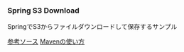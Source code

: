 ### Spring S3 Download
SpringでS3からファイルダウンロードして保存するサンプル

[参考ソース](https://github.com/awsdocs/aws-doc-sdk-examples/blob/master/java/example_code/s3/src/main/java/aws/example/s3/GetObject.java)
[Mavenの使い方](https://docs.aws.amazon.com/ja_jp/sdk-for-java/v1/developer-guide/setup-project-maven.html)